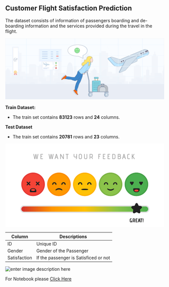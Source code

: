 ## Customer Flight Satisfaction Prediction

The dataset consists of information of passengers boarding and de-boarding information and the services provided during the travel in the flight.



![Customer Satisfaction](https://github.com/sagarbhargav/Customer_Flight_Satisfaction_SV/blob/main/Airline%20satisfaction%20Image1.png?raw=true)

**Train Dataset:**
 - The train set contains **83123** rows and **24** columns.
 
**Test Dataset**
 - The train set contains **20781** rows and **23** columns.
 
![enter image description here](https://github.com/sagarbhargav/Customer_Flight_Satisfaction_SV/blob/main/Image2.png?raw=true)

| Column | Descriptions  |
| --| -- |
|ID| Unique ID |
|Gender| Gender of the Passenger |
|Satisfaction| If the passenger is Satisficed or not |
![enter image description here](https://www.smartertravel.com/wp-content/uploads/2016/11/shutterstock_321121055-1400x500.jpg)

For Notebook please [Click Here](https://github.com/sagarbhargav/Customer_Flight_Satisfaction_SV/blob/main/Flight%20Passenger%20Satisfaction%20Prediction.ipynb)
